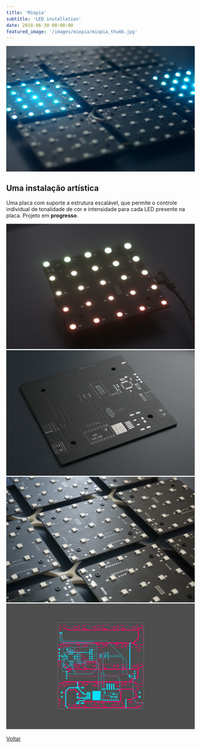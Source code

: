 ```yaml
---
title: 'Miopia'
subtitle: 'LED installation'
date: 2018-06-30 00:00:00
featured_image: '/images/miopia/miopia_thumb.jpg'
---
```


![](/images/miopia/miopia_01.jpg)

## Uma instalação artística

Uma placa com suporte a estrutura escalável, que permite o controle individual de tonalidade de cor e intensidade para cada LED presente na placa. Projeto em **progresso**.

<div class="gallery" data-columns="2">
	<img src="/images/miopia/miopia_02.jpg">
	<img src="/images/miopia/miopia_03.jpg">
	<img src="/images/miopia/miopia_04.jpg">
	<img src="/images/miopia/miopia_05.jpg">
</div>

<a href='/' class="button button--large">Voltar</a>